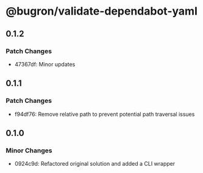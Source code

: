 # @bugron/validate-dependabot-yaml

## 0.1.2

### Patch Changes

-   47367df: Minor updates

## 0.1.1

### Patch Changes

-   f94df76: Remove relative path to prevent potential path traversal issues

## 0.1.0

### Minor Changes

-   0924c9d: Refactored original solution and added a CLI wrapper
